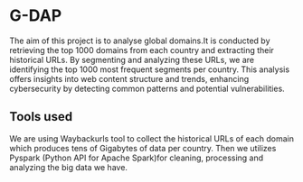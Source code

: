 # G-DAP

The aim of this project is to analyse global domains.It is conducted by retrieving the top 1000 domains from each country and extracting their historical URLs. By segmenting and analyzing these URLs, we are identifying the top 1000 most frequent segments per country. This analysis offers insights into web content structure and trends, enhancing cybersecurity by detecting common patterns and potential vulnerabilities.


## Tools used
We are using Waybackurls tool to collect the historical URLs of each domain which produces tens of Gigabytes of data per country. Then we utilizes Pyspark (Python API for Apache Spark)for cleaning, processing and analyzing the big data we have.